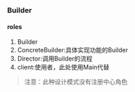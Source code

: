 
### Builder

#### roles

1. Builder
2. ConcreteBuilder:具体实现功能的Builder
3. Director:调用Builder的流程
4. client:使用者，此处使用Main代替

> 注意：此种设计模式没有注册中心角色